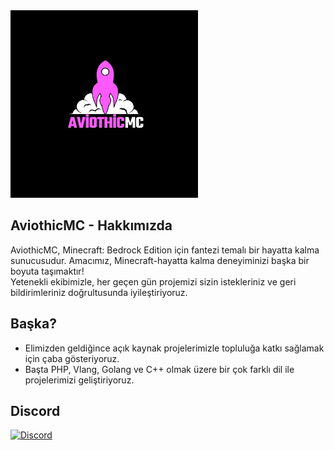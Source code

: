 <img src="https://raw.githubusercontent.com/AviothicMC/.github/main/logo-black.jpg" alt="image" width="300" height="auto">

## AviothicMC - Hakkımızda
AviothicMC, Minecraft: Bedrock Edition için fantezi temalı bir hayatta kalma sunucusudur. Amacımız, Minecraft-hayatta kalma deneyiminizi başka bir boyuta taşımaktır! <br/>
Yetenekli ekibimizle, her geçen gün projemizi sizin istekleriniz ve geri bildirimleriniz doğrultusunda iyileştiriyoruz.

## Başka?

- Elimizden geldiğince açık kaynak projelerimizle topluluğa katkı sağlamak için çaba gösteriyoruz.
- Başta PHP, Vlang, Golang ve C++ olmak üzere bir çok farklı dil ile projelerimizi geliştiriyoruz.

## Discord
<a href="https://discord.gg/beCkCt5428"><img src="https://img.shields.io/discord/1216446276070150246?label=discord&color=7289DA&logo=discord" alt="Discord" /></a>
